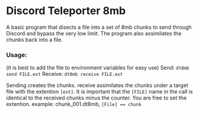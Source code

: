 # Discord Teleporter 8mb

A basic program that disects a file into a set of 8mb chunks to send through Discord and bypass the very low limit.
The program also assimilates the chunks back into a file.

### Usage:
(it is best to add the file to environment variables for easy use)
Send:
`dt8mb send FILE.ext`
Receive:
`dt8mb receive FILE.ext`

Sending creates the chunks. receive assimilates the chunks under a target file with the extention `[ext]`. 
It is important that the `[FILE]` name in the call is identical to the received chunks minus the counter. You are free to set the extention.
example: chunk_001.dt8mb, `[File] == chunk`

